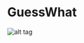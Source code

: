 # GuessWhat

![alt tag]([http://url/to/img.png](https://github.com/SamNahutdo/GuessWhat/blob/main/hacker.jpg))
